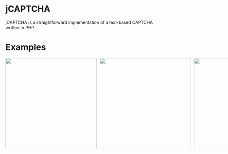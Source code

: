 # jCAPTCHA
jCAPTCHA is a straightforward implementation of a text-based CAPTCHA written in PHP.

# Examples
<div style="display: flex">
    <img src="https://raw.githubusercontent.com/workingPlock/jCAPTCHA/main/examples/1.png" style="width: 300px; margin-right: 10px">
    <img src="https://raw.githubusercontent.com/workingPlock/jCAPTCHA/main/examples/2.png" style="width: 300px; margin-right: 10px">
    <img src="https://raw.githubusercontent.com/workingPlock/jCAPTCHA/main/examples/3.png" style="width: 300px; margin-right: 10px">
</div>
